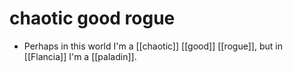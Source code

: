 # chaotic good rogue

- Perhaps in this world I'm a [[chaotic]] [[good]] [[rogue]], but in [[Flancia]] I'm a [[paladin]].

